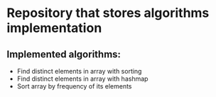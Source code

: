 # Repository that stores algorithms implementation

## Implemented algorithms:
* Find distinct elements in array with sorting
* Find distinct elements in array with hashmap
* Sort array by frequency of its elements